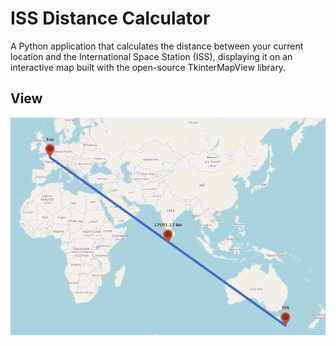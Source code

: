 # ISS Distance Calculator	
A Python application that calculates the distance between your current location and the International Space Station (ISS), displaying it on an interactive map built with the open-source TkinterMapView library.
## View
![](examples/examle_view.png)
